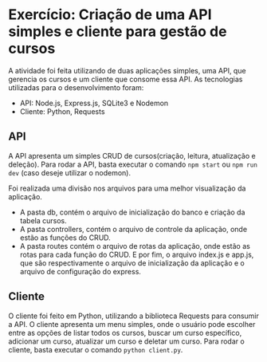 # Exercício: Criação de uma API simples e cliente para gestão de cursos

A atividade foi feita utilizando de duas aplicações simples, uma API, que gerencia os cursos e um cliente que consome essa API. As tecnologias utilizadas para o desenvolvimento foram:

- API: Node.js, Express.js, SQLite3 e Nodemon
- Cliente: Python, Requests

## API
A API apresenta um simples CRUD de cursos(criação, leitura, atualização e deleção). Para rodar a API, basta executar o comando `npm start` ou `npm run dev` (caso deseje utilizar o nodemon).

Foi realizada uma divisão nos arquivos para uma melhor visualização da aplicação. 
- A pasta db, contém o arquivo de inicialização do banco e criação da tabela cursos.
- A pasta controllers, contém o arquivo de controle da aplicação, onde estão as funções do CRUD. 
- A pasta routes contém o arquivo de rotas da aplicação, onde estão as rotas para cada função do CRUD. E por fim, o arquivo index.js e app.js, que são respectivamente o arquivo de inicialização da aplicação e o arquivo de configuração do express.

## Cliente
O cliente foi feito em Python, utilizando a biblioteca Requests para consumir a API. O cliente apresenta um menu simples, onde o usuário pode escolher entre as opções de listar todos os cursos, buscar um curso específico, adicionar um curso, atualizar um curso e deletar um curso. Para rodar o cliente, basta executar o comando `python client.py`.